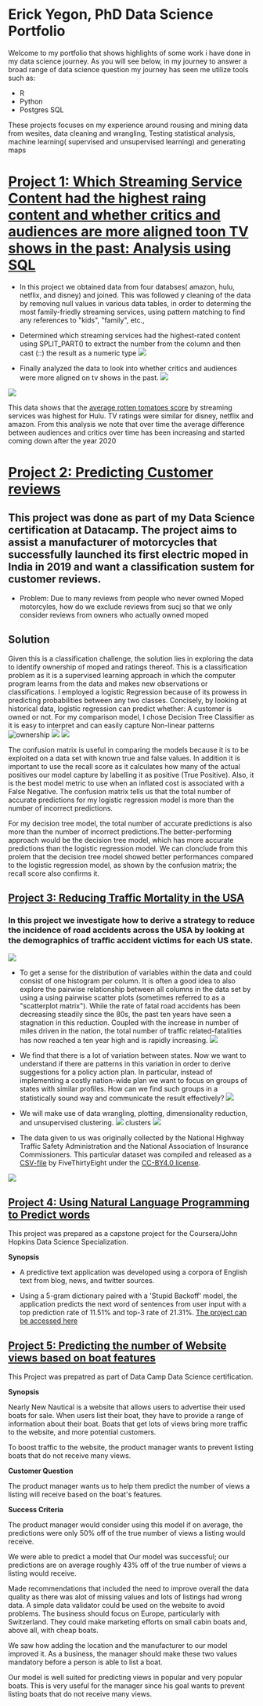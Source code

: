 
# Erick Yegon, PhD  Data Science Portfolio

Welcome to my portfolio that shows highlights of some work i have done in my data science journey. As you will see below, in my journey to answer a broad range of data science question my journey has seen me  utilize tools such as:
- R 
- Python
- Postgres SQL


These  projects focuses on my experience around rousing and mining data from wesites, data cleaning and wrangling, Testing statistical analysis, machine learning( supervised and unsupervised  learning) and generating maps

# [Project 1: Which Streaming Service Content had the highest raing content and whether critics and audiences are more aligned toon TV shows in the past: Analysis using SQL](https://app.datacamp.com/workspace/w/6346db3a-a2e9-4b31-9287-45c438911e7a)
* In this project we obtained data from four databses( amazon, hulu, netflix, and disney) and joined. This was followed y cleaning of the data by removing null values in various data tables, in order to determing the most family-friedly streaming services, using pattern matching to find any references to "kids", "family", etc.,
* Determined which streaming services had the highest-rated content using SPLIT_PART() to extract the number from the column and then cast (::) the result as a numeric type
![](https://github.com/keyegon/Data-Science-Portfolio/blob/main/images/Family%20Oriented.png)

* Finally analyzed the data to  look into whether critics and audiences were more aligned on tv shows in the past. 
![](https://github.com/keyegon/Data-Science-Portfolio/blob/main/images/average%20over%20time%202.png)

![](https://github.com/keyegon/Data-Science-Portfolio/blob/main/images/Average%20Difference%20over%20time.png)

This data shows that the [average rotten tomatoes score](https://en.wikipedia.org/wiki/Rotten_Tomatoes) by streaming services was highest for Hulu. TV ratings were similar for disney, netflix and amazon. From this analysis we note that over time the average difference between audiences and critics over time has been increasing and started coming down after the year 2020

# [Project 2: Predicting Customer reviews](https://app.datacamp.com/workspace/w/314d154e-22ea-4efb-b758-efa019946b2d)
## This project was done as part of my Data Science certification at Datacamp.  The project aims to assist  a  manufacturer of motorcycles that successfully launched its first electric moped in India in 2019 and want a classification sustem for customer reviews.

* Problem:  Due to many reviews from people who never owned Moped motorcyles, how do we exclude  reviews from sucj so that we only consider reviews from owners who actually owned moped 

## Solution
Given this is a classification challenge, the solution lies in exploring the data to identify  ownership of moped and  ratings thereof. This is a classification problem as it is a supervised learning approach in which the computer program learns from the data and makes new observations or classifications. I employed a logistic Regression because of its prowess in predicting probabilities between any two classes. Concisely, by looking at historical data, logistic regression can predict whether: A customer is owned or not.  For my comparison model, I chose Decision Tree Classifier as it is easy to interpret and can easily capture Non-linear patterns
![ownership](https://github.com/keyegon/Data-Science-Portfolio/blob/main/images/Percent%20Ownership.png)
![](https://github.com/keyegon/Data-Science-Portfolio/blob/main/images/ratings.png)
![](https://github.com/keyegon/Data-Science-Portfolio/blob/main/images/confusion%20Matrix.png)

The confusion matrix is useful in comparing the models because it is to be exploited on a data set with known true and false values. In addition it is important to use the recall score as it calculates how many of the actual positives our model capture by labelling it as positive (True Positive). Also, it is the best model metric to use when an inflated cost is associated with a False Negative. The confusion matrix tells us that the total number of accurate predictions for my logistic regression model is more than the number of incorrect predictions. 

For my decision tree model, the total number of accurate predictions is also more than the number of incorrect predictions.The better-performing approach would be the decision tree model, which has more accurate predictions than the logistic regression model. We can clonclude from this prolem that the decision tree model showed better performances compared to the logistic regression model, as shown by the confusion matrix; the recall score also confirms it.

## [Project 3: Reducing Traffic Mortality in the USA](https://app.datacamp.com/workspace/w/def90728-19ec-4a6f-b8e3-a471e2ca07b5)

### In this project we investigate how to derive a strategy to reduce the incidence of road accidents across the USA by looking at the demographics of traﬃc accident victims for each US state. 
![](https://github.com/keyegon/Data-Science-Portfolio/blob/main/images/car-accident.jpg)

- To get a sense for the distribution of variables within the data and could consist of one histogram per column. It is often a good idea to also explore the pairwise relationship between all columns in the data set by using a using pairwise scatter plots (sometimes referred to as a "scatterplot matrix").
While the rate of fatal road accidents has been decreasing steadily since the 80s, the past ten years have seen a stagnation in this reduction. Coupled with the increase in number of miles driven in the nation, the total number of traffic related-fatalities has now reached a ten year high and is rapidly increasing.
![](https://github.com/keyegon/Data-Science-Portfolio/blob/main/images/scatter.png)

* We find that there is a lot of variation between states. Now we want to understand if there are patterns in this variation in order to derive suggestions for a policy action plan. In particular, instead of implementing a costly nation-wide plan we want to focus on groups of states with similar profiles. How can we find such groups in a statistically sound way and communicate the result effectively?
![](https://github.com/keyegon/Data-Science-Portfolio/blob/main/images/scatter%20viz.png)
- We will make use of data wrangling, plotting, dimensionality reduction, and unsupervised clustering.
![](https://github.com/keyegon/Data-Science-Portfolio/blob/main/images/Kmeans.png)
clusters
![](https://github.com/keyegon/Data-Science-Portfolio/blob/main/images/clusters.png)

* The data given to us was originally collected by the National Highway Traffic Safety Administration and the National Association of Insurance Commissioners. This particular dataset was compiled and released as a [CSV-file](https://github.com/fivethirtyeight/data/tree/master/bad-drivers) by FiveThirtyEight under the [CC-BY4.0 license](https://github.com/%EF%AC%81vethirtyeight/data).

![](https://github.com/keyegon/Data-Science-Portfolio/blob/main/images/violin%20plot.png)

## [Project 4: Using Natural Language Programming to Predict words](https://ri45rz-erick-yegon.shinyapps.io/Capstone)
This project was prepared as a capstone project for the Coursera/John Hopkins Data Science Specialization.

**Synopsis**
* A predictive text application was developed using a corpora of English text from blog, news, and twitter sources.

* Using a 5-gram dictionary paired with a 'Stupid Backoff' model, the application predicts the next word of sentences from user input with a top prediction rate of 11.51% and top-3 rate of 21.31%.
[The project can be accessed here](https://ri45rz-erick-yegon.shinyapps.io/Capstone)

## [Project 5: Predicting the number of Website views based on  boat features ](https://app.datacamp.com/workspace/w/ca4805d3-f980-4dc6-baca-3483cdf571d7)
This Project  was prepatred as part of Data Camp Data Science certification.

**Synopsis**

Nearly New Nautical is a website that allows users to advertise their used boats for sale. When users list their boat, they have to provide a range of information about their boat. Boats that get lots of views bring more traffic to the website, and more potential customers.

To boost traffic to the website, the product manager wants to prevent listing boats that do not receive many views.

**Customer Question**

The product manager wants us to help them predict the number of views a listing will receive based on the boat's features. 

**Success Criteria**

The product manager would consider using this model if on average, the predictions were only 50% off of the true number of views a listing would receive.

We were able to predict a model that Our model was successful; our predictions are on average roughly 43% off of the true number of views a listing would receive.

Made recommendations that included  the need to improve overall the data quality as there was alot of missing values and lots of listings had wrong data. A simple data validator could be used on the website to avoid problems. The business should focus on Europe, particularly with Switzerland. They could make marketing efforts on small cabin boats and, above all, with cheap boats.

We saw how adding the location and the manufacturer to our model improved it. As a business, the manager should make these two values mandatory before a person is able to list a boat.

Our model is well suited for predicting views in popular and very popular boats. This is very useful for the manager since his goal wants to prevent listing boats that do not receive many views.

